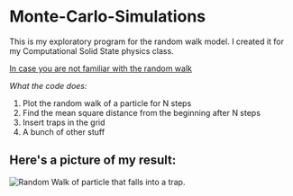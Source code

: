 # Monte-Carlo-Simulations

This is my exploratory program for the random walk model. I created it for my Computational Solid State physics class.

[In case you are not familiar with the random walk](https://en.wikipedia.org/wiki/Random_walk)

*What the code does:*
1. Plot the random walk of a particle for N steps
2. Find the mean square distance from the beginning after N steps
3. Insert traps in the grid
4. A bunch of other stuff

## Here's a picture of my result:

![Random Walk of particle that falls into a trap.](https://github.com/user-attachments/assets/d6f17e80-314e-4155-ba49-c8ee388bf6f1)


